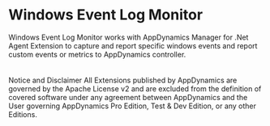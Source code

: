 <h1>Windows Event Log Monitor</h1>
Windows Event Log Monitor works with AppDynamics Manager for .Net Agent Extension to capture and report specific windows events and report custom events or metrics to AppDynamics controller.

</br>
</br>
</br>
Notice and Disclaimer
All Extensions published by AppDynamics are governed by the Apache License v2 and are excluded from the definition of covered software under any agreement between AppDynamics and the User governing AppDynamics Pro Edition, Test & Dev Edition, or any other Editions.
